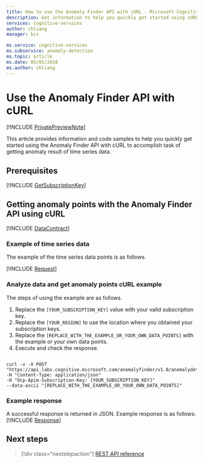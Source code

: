 ```yaml
---
title: How to use the Anomaly Finder API with cURL - Microsoft Cognitive Services | Microsoft Docs
description: Get information to help you quickly get started using cURL and the Anomaly Finder API in Cognitive Services.
services: cognitive-services
author: chliang
manager: bix

ms.service: cognitive-services
ms.subservice: anomaly-detection
ms.topic: article
ms.date: 05/01/2018
ms.author: chliang
---
```

# Use the Anomaly Finder API with cURL

[!INCLUDE [PrivatePreviewNote](../../../../../includes/cognitive-services-anomaly-finder-private-preview-note.md)]

This article provides information and code samples to help you quickly get started using the Anomaly Finder API with cURL to accomplish task of getting anomaly result of time series data.

## Prerequisites

[!INCLUDE [GetSubscriptionKey](../includes/get-subscription-key.md)]

## Getting anomaly points with the Anomaly Finder API using cURL 

[!INCLUDE [DataContract](../includes/datacontract.md)]

### Example of time series data

The example of the time series data points is as follows.

[!INCLUDE [Request](../includes/request.md)]

### Analyze data and get anomaly points cURL example

The steps of using the example are as follows.

1. Replace the `[YOUR_SUBSCRIPTION_KEY]` value with your valid subscription key.
2. Replace the `[YOUR_REGION]` to use the location where you obtained your subscription keys.
3. Replace the `[REPLACE_WITH_THE_EXAMPLE_OR_YOUR_OWN_DATA_POINTS]` with the example or your own data points.
4. Execute and check the response.

```cURL

curl -v -X POST "https://api.labs.cognitive.microsoft.com/anomalyfinder/v1.0/anomalydetection"
-H "Content-Type: application/json"
-H "Ocp-Apim-Subscription-Key: [YOUR_SUBSCRIPTION_KEY]"
--data-ascii "[REPLACE_WITH_THE_EXAMPLE_OR_YOUR_OWN_DATA_POINTS]" 

```

### Example response
A successful response is returned in JSON. Example response is as follows:
[!INCLUDE [Response](../includes/response.md)]

## Next steps

> [!div class="nextstepaction"]
> [REST API reference](https://dev.labs.cognitive.microsoft.com/docs/services/anomaly-detection/operations/post-anomalydetection)
